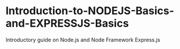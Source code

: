 # Introduction-to-NODEJS-Basics-and-EXPRESSJS-Basics
Introductory guide on Node.js and Node Framework Express.js
